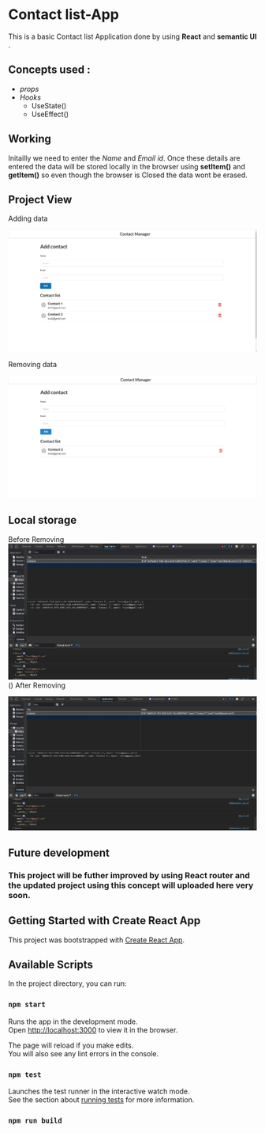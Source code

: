 # Contact list-App

This is a basic Contact list Application done by using **React** and **semantic UI** .

## Concepts used :

- _props_
- _Hooks_
  - UseState()
  - UseEffect()

## Working

Initailly we need to enter the _Name_ and _Email id_. Once these details are entered the data will be stored locally in the browser using **setItem()** and **getItem()** so even though the browser is Closed the data wont be erased.

## Project View

Adding data

![image](https://github.com/Rubakpreyan/Contact-App-React/blob/main/Screenshots/add.jpg)

Removing data

![image](https://github.com/Rubakpreyan/Contact-App-React/blob/main/Screenshots/remove.jpg)

## Local storage

Before Removing
![image](https://github.com/Rubakpreyan/Contact-App-React/blob/main/Screenshots/addlocal.jpg)
()
After Removing

![image](https://github.com/Rubakpreyan/Contact-App-React/blob/main/Screenshots/removelocal.jpg)

## Future development

### This project will be futher improved by using **React router** and the updated project using this concept will uploaded here very soon.

## Getting Started with Create React App

This project was bootstrapped with [Create React App](https://github.com/facebook/create-react-app).

## Available Scripts

In the project directory, you can run:

### `npm start`

Runs the app in the development mode.\
Open [http://localhost:3000](http://localhost:3000) to view it in the browser.

The page will reload if you make edits.\
You will also see any lint errors in the console.

### `npm test`

Launches the test runner in the interactive watch mode.\
See the section about [running tests](https://facebook.github.io/create-react-app/docs/running-tests) for more information.

### `npm run build`
